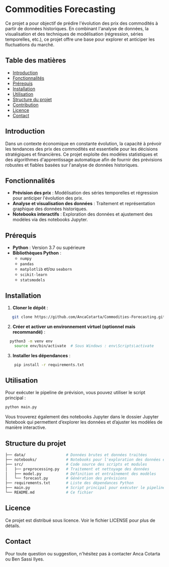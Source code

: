 # Commodities Forecasting

Ce projet a pour objectif de prédire l'évolution des prix des commodités à partir de données historiques. En combinant l'analyse de données, la visualisation et des techniques de modélisation (régression, séries temporelles, etc.), ce projet offre une base pour explorer et anticiper les fluctuations du marché.

## Table des matières

- [Introduction](#introduction)
- [Fonctionnalités](#fonctionnalités)
- [Prérequis](#prérequis)
- [Installation](#installation)
- [Utilisation](#utilisation)
- [Structure du projet](#structure-du-projet)
- [Contribution](#contribution)
- [Licence](#licence)
- [Contact](#contact)

## Introduction

Dans un contexte économique en constante évolution, la capacité à prévoir les tendances des prix des commodités est essentielle pour les décisions stratégiques et financières. Ce projet exploite des modèles statistiques et des algorithmes d'apprentissage automatique afin de fournir des prévisions robustes et fiables basées sur l'analyse de données historiques.

## Fonctionnalités

- **Prévision des prix** : Modélisation des séries temporelles et régression pour anticiper l'évolution des prix.
- **Analyse et visualisation des données** : Traitement et représentation graphique des données historiques.
- **Notebooks interactifs** : Exploration des données et ajustement des modèles via des notebooks Jupyter.

## Prérequis

- **Python** : Version 3.7 ou supérieure
- **Bibliothèques Python** :
  - `numpy`
  - `pandas`
  - `matplotlib` et/ou `seaborn`
  - `scikit-learn`
  - `statsmodels`

## Installation

1. **Cloner le dépôt** :
```bash
   git clone https://github.com/AncaCotarta/Commodities-Forecasting.git
```

2. **Créer et activer un environnement virtuel (optionnel mais recommandé)** :
```bash
  python3 -m venv env
    source env/bin/activate  # Sous Windows : env\Scripts\activate
```

3. **Installer les dépendances**  :
```bash
    pip install -r requirements.txt
```

## Utilisation

Pour exécuter le pipeline de prévision, vous pouvez utiliser le script principal :
```bash
python main.py
```
Vous trouverez également des notebooks Jupyter dans le dossier Jupyter Notebook qui permettent d’explorer les données et d’ajuster les modèles de manière interactive.

## Structure du projet

```bash
├── data/                  # Données brutes et données traitées
├── notebooks/             # Notebooks pour l'exploration des données et l'analyse
├── src/                   # Code source des scripts et modules
│   ├── preprocessing.py   # Traitement et nettoyage des données
│   ├── model.py           # Définition et entraînement des modèles
│   └── forecast.py        # Génération des prévisions
├── requirements.txt       # Liste des dépendances Python
├── main.py                # Script principal pour exécuter le pipeline
└── README.md              # Ce fichier
```

## Licence
Ce projet est distribué sous licence. Voir le fichier LICENSE pour plus de détails.

## Contact
Pour toute question ou suggestion, n'hésitez pas à contacter Anca Cotarta ou Ben Sassi Ilyes.
